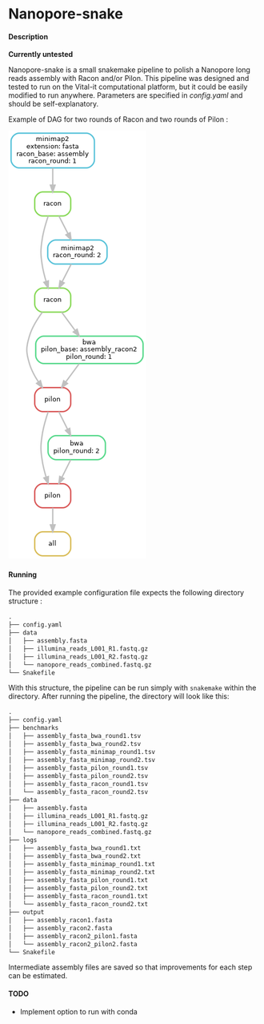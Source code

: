# Nanopore-snake

#### Description

**Currently untested**

Nanopore-snake is a small snakemake pipeline to polish a Nanopore long reads assembly with Racon and/or Pilon. This pipeline was designed and tested to run on the Vital-it computational platform, but it could be easily modified to run anywhere. Parameters are specified in *config.yaml* and should be self-explanatory.

Example of DAG for two rounds of Racon and two rounds of Pilon :

![Directed Acyclic Graph](dag.png)

#### Running

The provided example configuration file expects the following directory structure :

```
.
├── config.yaml
├── data
│   ├── assembly.fasta
│   ├── illumina_reads_L001_R1.fastq.gz
│   ├── illumina_reads_L001_R2.fastq.gz
│   └── nanopore_reads_combined.fastq.gz
└── Snakefile
```

With this structure, the pipeline can be run simply with `snakemake` within the directory. After running the pipeline, the directory will look like this:

```
.
├── config.yaml
├── benchmarks
│   ├── assembly_fasta_bwa_round1.tsv
│   ├── assembly_fasta_bwa_round2.tsv
│   ├── assembly_fasta_minimap_round1.tsv
│   ├── assembly_fasta_minimap_round2.tsv
│   ├── assembly_fasta_pilon_round1.tsv
│   ├── assembly_fasta_pilon_round2.tsv
│   ├── assembly_fasta_racon_round1.tsv
│   └── assembly_fasta_racon_round2.tsv
├── data
│   ├── assembly.fasta
│   ├── illumina_reads_L001_R1.fastq.gz
│   ├── illumina_reads_L001_R2.fastq.gz
│   └── nanopore_reads_combined.fastq.gz
├── logs
│   ├── assembly_fasta_bwa_round1.txt
│   ├── assembly_fasta_bwa_round2.txt
│   ├── assembly_fasta_minimap_round1.txt
│   ├── assembly_fasta_minimap_round2.txt
│   ├── assembly_fasta_pilon_round1.txt
│   ├── assembly_fasta_pilon_round2.txt
│   ├── assembly_fasta_racon_round1.txt
│   └── assembly_fasta_racon_round2.txt
├── output
│   ├── assembly_racon1.fasta
│   ├── assembly_racon2.fasta
│   ├── assembly_racon2_pilon1.fasta
│   └── assembly_racon2_pilon2.fasta
└── Snakefile
```

Intermediate assembly files are saved so that improvements for each step can be estimated.

#### TODO

- Implement option to run with conda
